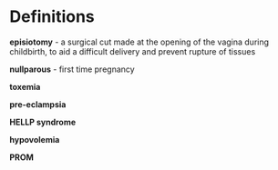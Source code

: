 # Definitions

**episiotomy** - a surgical cut made at the opening of the vagina during childbirth, to aid a difficult delivery and prevent rupture of tissues

**nullparous** - first time pregnancy

**toxemia**

**pre-eclampsia**

**HELLP syndrome**

**hypovolemia**

**PROM**
